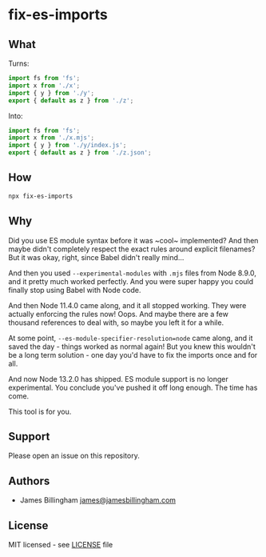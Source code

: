 # fix-es-imports

## What

Turns:

```js
import fs from 'fs';
import x from './x';
import { y } from './y';
export { default as z } from './z';
```

Into:

```js
import fs from 'fs';
import x from './x.mjs';
import { y } from './y/index.js';
export { default as z } from './z.json';
```

## How

```bash
npx fix-es-imports
```

## Why

Did you use ES module syntax before it was ~cool~ implemented? And then maybe didn't completely respect the exact rules around explicit filenames? But it was okay, right, since Babel didn't really mind...

And then you used `--experimental-modules` with `.mjs` files from Node 8.9.0, and it pretty much worked perfectly. And you were super happy you could finally stop using Babel with Node code.

And then Node 11.4.0 came along, and it all stopped working. They were actually enforcing the rules now! Oops. And maybe there are a few thousand references to deal with, so maybe you left it for a while.

At some point, `--es-module-specifier-resolution=node` came along, and it saved the day - things worked as normal again! But you knew this wouldn't be a long term solution - one day you'd have to fix the imports once and for all.

And now Node 13.2.0 has shipped. ES module support is no longer experimental. You conclude you've pushed it off long enough. The time has come.

This tool is for you.

## Support

Please open an issue on this repository.

## Authors

- James Billingham <james@jamesbillingham.com>

## License

MIT licensed - see [LICENSE](LICENSE) file

